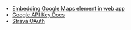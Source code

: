  - [Embedding Google Maps element in web app](https://medium.com/@jkeung/integrating-google-maps-api-w-angular-7-e7672396ce2d)
 - [Google API Key Docs](https://developers.google.com/maps/documentation/javascript/get-api-key)
 - [Strava OAuth](https://developers.strava.com/docs/getting-started/#oauth)